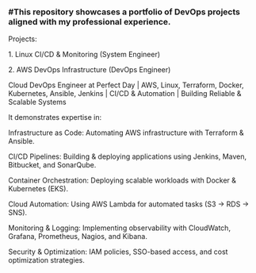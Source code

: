 ### **#This repository showcases a portfolio of DevOps projects aligned with my professional experience.**



Projects:



1\. Linux CI/CD \& Monitoring (System Engineer)

2\. AWS DevOps Infrastructure (DevOps Engineer)





Cloud DevOps Engineer at Perfect Day | AWS, Linux, Terraform, Docker, Kubernetes, Ansible, Jenkins | CI/CD \& Automation | Building Reliable \& Scalable Systems





It demonstrates expertise in:



Infrastructure as Code: Automating AWS infrastructure with Terraform \& Ansible.

CI/CD Pipelines: Building \& deploying applications using Jenkins, Maven, Bitbucket, and SonarQube.

Container Orchestration: Deploying scalable workloads with Docker \& Kubernetes (EKS).

Cloud Automation: Using AWS Lambda for automated tasks (S3 → RDS → SNS).

Monitoring \& Logging: Implementing observability with CloudWatch, Grafana, Prometheus, Nagios, and Kibana.

Security \& Optimization: IAM policies, SSO-based access, and cost optimization strategies.

